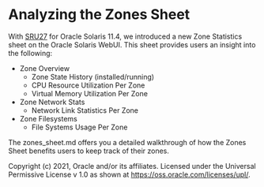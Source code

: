 # Analyzing the Zones Sheet 

With [SRU27](https://blogs.oracle.com/solaris/announcing-oracle-solaris-114-sru27) for Oracle Solaris 11.4, we introduced a new Zone Statistics sheet on the Oracle Solaris WebUI. This sheet provides users an insight into  the following:

- Zone Overview 
  - Zone State History (installed/running)
  - CPU Resource Utilization Per Zone
  - Virtual Memory Utilization Per Zone
- Zone Network Stats
  - Network Link Statistics Per Zone
- Zone Filesystems
  - File Systems Usage Per Zone

The zones_sheet.md offers you a detailed walkthrough of how the Zones Sheet benefits users to keep track of their zones.

Copyright (c) 2021, Oracle and/or its affiliates. Licensed under the Universal Permissive License v 1.0 as shown at https://oss.oracle.com/licenses/upl/.